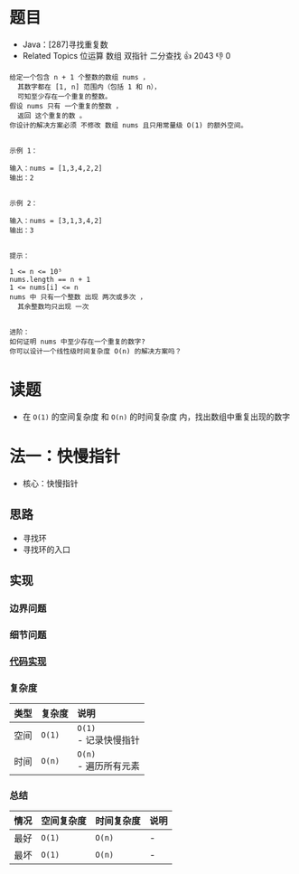 # 题目

- Java：[287]寻找重复数
- Related Topics 位运算 数组 双指针 二分查找 👍 2043 👎 0

```text
给定一个包含 n + 1 个整数的数组 nums ，
  其数字都在 [1, n] 范围内（包括 1 和 n），
  可知至少存在一个重复的整数。 
假设 nums 只有 一个重复的整数 ，
  返回 这个重复的数 。 
你设计的解决方案必须 不修改 数组 nums 且只用常量级 O(1) 的额外空间。 


示例 1： 

输入：nums = [1,3,4,2,2]
输出：2


示例 2： 

输入：nums = [3,1,3,4,2]
输出：3


提示： 

1 <= n <= 10⁵ 
nums.length == n + 1 
1 <= nums[i] <= n 
nums 中 只有一个整数 出现 两次或多次 ，
  其余整数均只出现 一次 


进阶： 
如何证明 nums 中至少存在一个重复的数字? 
你可以设计一个线性级时间复杂度 O(n) 的解决方案吗？ 
```

# 读题

- 在 `O(1)` 的空间复杂度 和 `O(n)` 的时间复杂度 内，找出数组中重复出现的数字

# 法一：快慢指针

- 核心：快慢指针

## 思路

- 寻找环
- 寻找环的入口

## 实现

### 边界问题

### 细节问题

### [代码实现](Demo01.java)

### 复杂度

类型 | 复杂度 | 说明
:--- |:--- |:---
空间 | `O(1)` | `O(1)` </br> - 记录快慢指针
时间 | `O(n)` | `O(n)` </br> - 遍历所有元素

### 总结

情况 | 空间复杂度 | 时间复杂度 | 说明
:--- |:--- |:--- |:---
最好 | `O(1)` | `O(n)` | -
最坏 | `O(1)` | `O(n)` | -
